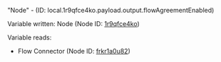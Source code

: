 "Node" - (ID: local.1r9qfce4ko.payload.output.flowAgreementEnabled)

Variable written:
Node (Node ID: [1r9qfce4ko](../nodes/1r9qfce4ko.md))

Variable reads:
* Flow Connector (Node ID: [frkr1a0u82](../nodes/frkr1a0u82.md))
